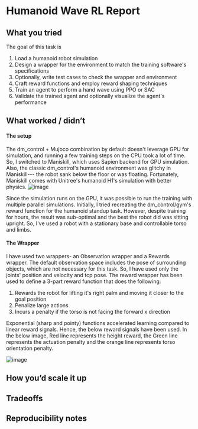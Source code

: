 # Humanoid Wave RL Report 

## What you tried
The goal of this task is
1) Load a humanoid robot simulation
2) Design a wrapper for the environment to match the training software's specifications
3) Optionally, write test cases to check the wrapper and environment
4) Craft reward functions and employ reward shaping techniques
5) Train an agent to perform a hand wave using PPO or SAC
6) Validate the trained agent and optionally visualize the agent's performance

## What worked / didn’t
#### The setup
The dm_control + Mujoco combination by default doesn't leverage GPU for simulation, and running a few training steps on the CPU took a lot of time. So, I switched to Maniskill, which uses Sapien backend for GPU simulation. Also, the classic dm_control's humanoid environment was glitchy in Maniskill--- the robot sank below the floor or was floating. Fortunately, Maniskill comes with Unitree's humanoid H1's simulation with better physics. 
![image](https://github.com/user-attachments/assets/bf24054c-3bdc-4cb3-8d66-d083937a977f)

Since the simulation runs on the GPU, it was possible to run the training with multiple parallel simulations. Initially, I tried recreating the dm_control/gym's reward function for the humanoid standup task. However, despite training for hours, the result was sub-optimal and the best the robot did was sitting upright. So, I've used a robot with a stationary base and controllable torso and limbs. 

#### The Wrapper
I have used two wrappers- an Observation wrapper and a Rewards wrapper. The default observation space includes the pose of surrounding objects, which are not necessary for this task. So, I have used only the joints' position and velocity and tcp pose. The reward wrapper has been used to define a 3-part reward function that does the following:
1) Rewards the robot for lifting it's right palm and moving it closer to the goal position
2) Penalize large actions
3) Incurs a penalty if the torso is not facing the forward x direction

Exponential (sharp and pointy) functions accelerated learning compared to linear reward signals. Hence, the below reward signals have been used. In the below image, Red line represents the height reward, the Green line represents the actuation penalty and the orange line represents torso orientation penalty.

![image](https://github.com/user-attachments/assets/04d53f1e-cc06-46af-8df8-7ea4f20970c6)




## How you’d scale it up


## Tradeoffs

## Reproducibility notes
